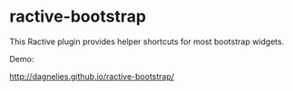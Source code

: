 # ractive-bootstrap

This Ractive plugin provides helper shortcuts for most bootstrap widgets.

Demo:

http://dagnelies.github.io/ractive-bootstrap/
